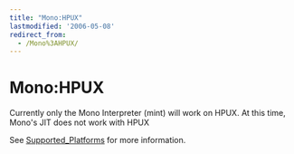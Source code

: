 ```yaml
---
title: "Mono:HPUX"
lastmodified: '2006-05-08'
redirect_from:
  - /Mono%3AHPUX/
---
```


Mono:HPUX
=========

Currently only the Mono Interpreter (mint) will work on HPUX. At this time, Mono's JIT does not work with HPUX

See [Supported_Platforms](/Supported_Platforms) for more information.

